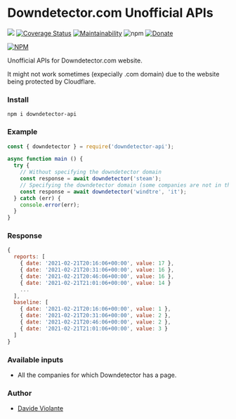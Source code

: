 # Downdetector.com Unofficial APIs
[![](https://github.com/davideviolante/downdetector-api/workflows/Node.js%20CI/badge.svg)](https://github.com/DavideViolante/downdetector-api/actions?query=workflow%3A"Node.js+CI") [![Coverage Status](https://coveralls.io/repos/github/DavideViolante/downdetector-api/badge.svg?branch=master)](https://coveralls.io/github/DavideViolante/downdetector-api?branch=master)  [![Maintainability](https://api.codeclimate.com/v1/badges/ce48adbd97ff85557918/maintainability)](https://codeclimate.com/github/DavideViolante/downdetector-api/maintainability) ![npm](https://img.shields.io/npm/dm/downdetector-api) [![Donate](https://img.shields.io/badge/paypal-donate-179BD7.svg)](https://www.paypal.me/dviolante)

[![NPM](https://nodei.co/npm/downdetector-api.png)](https://nodei.co/npm/downdetector-api/)

Unofficial APIs for Downdetector.com website.

It might not work sometimes (expecially .com domain) due to the website being protected by Cloudflare.

### Install
`npm i downdetector-api`

### Example
```js
const { downdetector } = require('downdetector-api');

async function main () {
  try {
    // Without specifying the downdetector domain
    const response = await downdetector('steam');
    // Specifying the downdetector domain (some companies are not in the .com domain)
    const response = await downdetector('windtre', 'it');
  } catch (err) {
    console.error(err);
  }
}
```

### Response
```js
{
  reports: [
    { date: '2021-02-21T20:16:06+00:00', value: 17 },
    { date: '2021-02-21T20:31:06+00:00', value: 16 },
    { date: '2021-02-21T20:46:06+00:00', value: 16 },
    { date: '2021-02-21T21:01:06+00:00', value: 14 }
    ...
  ],
  baseline: [
    { date: '2021-02-21T20:16:06+00:00', value: 1 },
    { date: '2021-02-21T20:31:06+00:00', value: 2 },
    { date: '2021-02-21T20:46:06+00:00', value: 2 },
    { date: '2021-02-21T21:01:06+00:00', value: 3 }
  ]
}
```

### Available inputs
- All the companies for which Downdetector has a page. 

### Author
- [Davide Violante](https://github.com/DavideViolante/)

